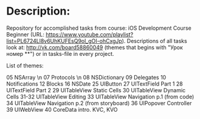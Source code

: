 # Description:

Repository for accomplished tasks from course: iOS Development Course Beginner (URL: https://www.youtube.com/playlist?list=PL6724Ll8v6UhKUFEsQ9ol_gOI-ohCxgJp). 
Descriptions of all tasks look at: http://vk.com/board58860049 (themes that begins with "Урок номер **") or in tasks-file in every project.

List of themes:

05 NSArray \n
07 Protocols \n
08 NSDictionary 
09 Delegates 
10 Notifications 
12 Blocks 
16 NSDate
25 UIButton
27 UITextField Part 1
28 UITextField Part 2
29 UITableView Static Cells
30 UITableView Dynamic Cells
31-32 UITableView Editing
33 UITableView Navigation p.1 (from code)
34 UITableView Navigation p.2 (from storyboard)
36 UIPopover Controller
39 UIWebView
40 CoreData intro. KVC, KVO

